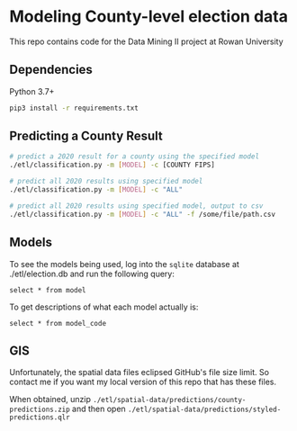 # Modeling County-level election data

This repo contains code for the Data Mining II project at Rowan University

## Dependencies 

Python 3.7+

```bash
pip3 install -r requirements.txt
```

## Predicting a County Result

```bash
# predict a 2020 result for a county using the specified model
./etl/classification.py -m [MODEL] -c [COUNTY FIPS]

# predict all 2020 results using specified model
./etl/classification.py -m [MODEL] -c "ALL"

# predict all 2020 results using specified model, output to csv
./etl/classification.py -m [MODEL] -c "ALL" -f /some/file/path.csv
```

## Models

To see the models being used, log into the ```sqlite``` database at ./etl/election.db 
and run the following query:

```select * from model```

To get descriptions of what each model actually is:

```select * from model_code```

## GIS
Unfortunately, the spatial data files eclipsed GitHub's file size limit. So contact
me if you want my local version of this repo that has these files.

When obtained, unzip ```./etl/spatial-data/predictions/county-predictions.zip``` and then open ```./etl/spatial-data/predictions/styled-predictions.qlr```